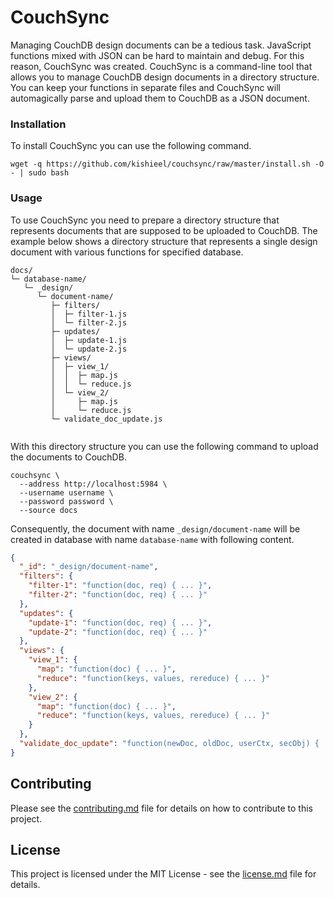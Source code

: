 # CouchSync

Managing CouchDB design documents can be a tedious task. JavaScript functions mixed with JSON can be hard to maintain and debug. For this reason, CouchSync was created. CouchSync is a command-line tool that allows you to manage CouchDB design documents in a directory structure. You can keep your functions in separate files and CouchSync will automagically parse and upload them to CouchDB as a JSON document.

### Installation

To install CouchSync you can use the following command.

```shell
wget -q https://github.com/kishieel/couchsync/raw/master/install.sh -O - | sudo bash
```

### Usage

To use CouchSync you need to prepare a directory structure that represents documents that are supposed to be uploaded to
CouchDB. The example below shows a directory structure that represents a single design document with various functions
for specified database.

```text
docs/
└─ database-name/
   └─ _design/
      └─ document-name/
         ├─ filters/
         │  ├─ filter-1.js
         │  └─ filter-2.js
         ├─ updates/
         │  ├─ update-1.js   
         │  └─ update-2.js
         ├─ views/
         │  ├─ view_1/
         │  │  ├─ map.js
         │  │  └─ reduce.js
         │  └─ view_2/
         │     ├─ map.js
         │     └─ reduce.js
         └─ validate_doc_update.js
        
```

With this directory structure you can use the following command to upload the documents to CouchDB.

```shell
couchsync \
  --address http://localhost:5984 \
  --username username \
  --password password \
  --source docs
```

Consequently, the document with name `_design/document-name` will be created in database with name `database-name` with
following content.

```json
{
  "_id": "_design/document-name",
  "filters": {
    "filter-1": "function(doc, req) { ... }",
    "filter-2": "function(doc, req) { ... }"
  },
  "updates": {
    "update-1": "function(doc, req) { ... }",
    "update-2": "function(doc, req) { ... }"
  },
  "views": {
    "view_1": {
      "map": "function(doc) { ... }",
      "reduce": "function(keys, values, rereduce) { ... }"
    },
    "view_2": {
      "map": "function(doc) { ... }",
      "reduce": "function(keys, values, rereduce) { ... }"
    }
  },
  "validate_doc_update": "function(newDoc, oldDoc, userCtx, secObj) { ... }"
}
```

## Contributing

Please see the [contributing.md](contributing.md) file for details on how to contribute to this project.

## License

This project is licensed under the MIT License - see the [license.md](license.md) file for details.
